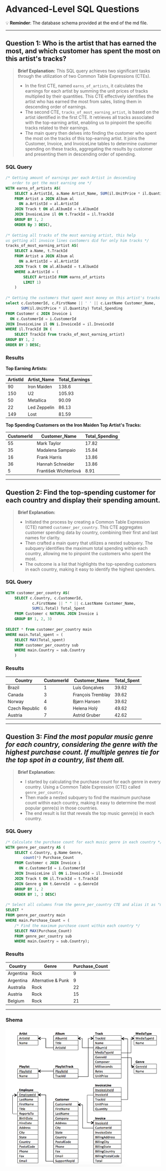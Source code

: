 # Advanced-Level SQL Questions
💡 **Reminder**: The database schema provided at the end of the md file. 

---

## Question 1:  Who is the artist that has earned the most, and which customer has spent the most on this artist's tracks?

> **Brief Explanation:**
> This SQL query achieves two significant tasks through the utilization of two Common Table Expressions (CTEs).
> * In the first CTE, named `earns_of_artists`, it calculates the earnings for each artist by summing the unit prices of tracks multiplied by their quantities. This CTE effectively identifies the artist who has earned the most from sales, listing them in descending order of earnings.
> * The second CTE, `tracks_of_most_earning_artist`, is based on the artist identified in the first CTE. It retrieves all tracks associated with the top-earning artist, enabling us to pinpoint the specific tracks related to their earnings.
> * The main query then delves into finding the customer who spent the most on the tracks of this top-earning artist. It joins the Customer, Invoice, and InvoiceLine tables to determine customer spending on these tracks, aggregating the results by customer and presenting them in descending order of spending.

### SQL Query

```sql
/* Getting amount of earnings per each Artist in descending
   order to get the most earning one */
WITH earns_of_artists AS(
	SELECT a.ArtistId, a.Name Artist_Name, SUM(il.UnitPrice * il.Quantity) Total_Earnings
	FROM Artist a JOIN Album al
	  ON a.ArtistId = al.ArtistId
	JOIN Track t ON al.AlbumId = t.AlbumId
	JOIN InvoiceLine il ON t.TrackId = il.TrackId
	GROUP BY 1, 2
	ORDER By 3 DESC),

/* Getting all tracks of the most earning artist, this help 
us getting all invoice lines customers did for only him tracks */
tracks_of_most_earning_artist AS(	
	SELECT a.Name, t.TrackId
	FROM Artist a JOIN Album al
	  ON a.ArtistId = al.ArtistId
	JOIN Track t ON al.AlbumId = t.AlbumId
	WHERE a.ArtistId = (
		SELECT ArtistId FROM earns_of_artists
		LIMIT 1)
	)

/* Getting the customers that spent most money on this artist's tracks */
select c.CustomerId, c.FirstName || ' ' || c.LastName Customer_Name,
	   SUM(il.UnitPrice * il.Quantity) Total_Spending
FROM Customer c JOIN Invoice i
  ON c.CustomerId = i.CustomerId
JOIN InvoiceLine il ON i.InvoiceId = il.InvoiceId
WHERE il.TrackId IN (
	SELECT TrackId from tracks_of_most_earning_artist)
GROUP BY 1, 2
ORDER BY 3 DESC;
```

### Results

**Top Earning Artists:**

|ArtistId|Artist_Name|Total_Earnings|
|---|---|---|
|90|Iron Maiden|138.6|
|150|U2|105.93|
|50|Metallica|90.09|
|22|Led Zeppelin|86.13|
|149|Lost|81.59|

**Top Spending Customers on the Iron Maiden Top Artist's Tracks:** 

|CustomerId|Customer_Name|Total_Spending|
|---|---|---|
|55|Mark Taylor|17.82|
|35|Madalena Sampaio|15.84|
|16|Frank Harris|13.86|
|36|Hannah Schneider|13.86|
|5|František Wichterlová|8.91|

---

## Question 2: Find the top-spending customer for each country and display their spending amount.

> **Brief Explanation:**
> - Initiated the process by creating a Common Table Expression (CTE) named `customer_per_country`. This CTE aggregates customer spending data by country, combining their first and last names for clarity.
> - Then crafted a main query that utilizes a nested subquery. The subquery identifies the maximum total spending within each country, allowing me to pinpoint the customers who spent the most.
> - The outcome is a list that highlights the top-spending customers in each country, making it easy to identify the highest spenders.

### SQL Query

```sql
WITH customer_per_country AS(
    SELECT c.Country, c.CustomerId,
			c.FirstName || " " || c.LastName Customer_Name,
			SUM(i.Total) Total_Spent
    FROM Customer c NATURAL JOIN Invoice i
    GROUP BY 1, 2, 3)

SELECT * from customer_per_country main
WHERE main.Total_spent = (
	SELECT MAX(Total_spent)
	FROM customer_per_country sub
	WHERE main.Country = sub.Country
	)

```

### Results

|Country|CustomerId|Customer_Name|Total_Spent|
|---|---|---|---|
|Brazil|1|Luís Gonçalves|39.62|
|Canada|3|François Tremblay|39.62|
|Norway|4|Bjørn Hansen|39.62|
|Czech Republic|6|Helena Holý|49.62|
|Austria|7|Astrid Gruber|42.62|

---

## Question 3: _Find the most popular music genre for each country, considering the genre with the highest purchase count. If multiple genres tie for the top spot in a country, list them all._

> **Brief Explanation:** 
> * I started by calculating the purchase count for each genre in every country. Using a Common Table Expression (CTE) called `genre_per_country`.
> * Then made a nested subquery to find the maximum purchase count within each country, making it easy to determine the most popular genre(s) in those countries.
> * The end result is list that reveals the top music genre(s) in each country.

### SQL Query

```sql
/* Calculate the purchase count for each music genre in each country */
WITH genre_per_country AS (
    SELECT c.Country, g.Name Genre,
        count(*) Purchase_Count
    FROM Customer c JOIN Invoice i
      ON c.CustomerId = i.CustomerId
    JOIN InvoiceLine il ON i.InvoiceId = il.InvoiceId
    JOIN Track t ON il.TrackId = t.TrackId
    JOIN Genre g ON t.GenreId  = g.GenreId
    GROUP BY 1, 2
    ORDER BY 1, 3 DESC)

/* Select all columns from the genre_per_country CTE and alias it as "main" */
SELECT *
FROM genre_per_country main
WHERE main.Purchase_Count = (
    /* Find the maximum purchase count within each country */
    SELECT MAX(Purchase_Count)
    FROM genre_per_country sub
    WHERE main.Country = sub.Country);
```

### Results

|Country|Genre|Purchase_Count|
|---|---|---|
|Argentina|Rock|9|
|Argentina|Alternative & Punk|9|
|Australia|Rock|22|
|Austria|Rock|15|
|Belgium|Rock|21|

---

### Shema
![schema](../schema.png)
